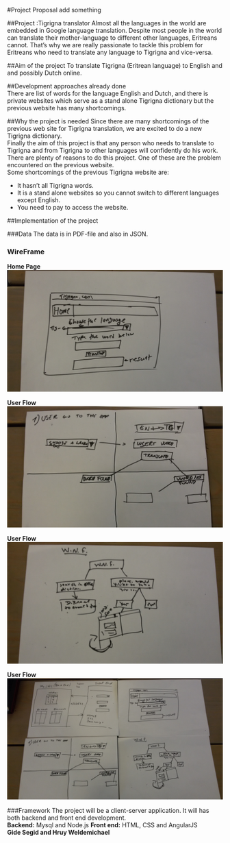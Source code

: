 #Project Proposal
add something

##Project :Tigrigna translator 
Almost all the languages in the world are embedded in Google language translation. Despite  most people in the world can translate their mother-language to different other languages, Eritreans cannot. That’s why  we are really passionate to tackle this problem for Eritreans who need to translate any language to Tigrigna and vice-versa.

##Aim of the project
To  translate Tigrigna (Eritrean language) to English and and possibly Dutch  online.

##Development approaches  already done  
There are list of words for the language English and Dutch, and there is private websites which  serve as a stand alone Tigrigna dictionary but the previous website has many shortcomings.

##Why the project is needed
Since there are many shortcomings of the previous web site for Tigrigna translation, we are  excited to do a new Tigrigna dictionary.  
Finally the aim of this project is that  any person who needs to translate to Tigrigna and from Tigrigna to other languages will  confidently do his work. There are plenty of reasons to do this project. One of these are the problem encountered on the previous website.  
Some shortcomings of the previous Tigrigna website are:
*  It  hasn’t all Tigrigna words.
*  It is a stand alone websites so you cannot switch to different languages except English. 
*  You need to pay to access the website.

##Implementation of the project

###Data
The data is in PDF-file and also in JSON.

### WireFrame

**Home Page**
![Home Page](/doc/UserInteraction_00.jpg)

**User Flow**
![User Flow](/doc/UserInteraction_01.jpg)

**User Flow**
![User Flow](/doc/UserInteraction_02.jpg)

**User Flow**
![User Flow](/doc/UserInteraction_03.jpg)

###Framework
The project will be a client-server application. It will has  both  backend and front end development.  
**Backend:**
Mysql and Node.js
**Front end:**
HTML, CSS and AngularJS    
**Gide Segid and Hruy Weldemichael**
